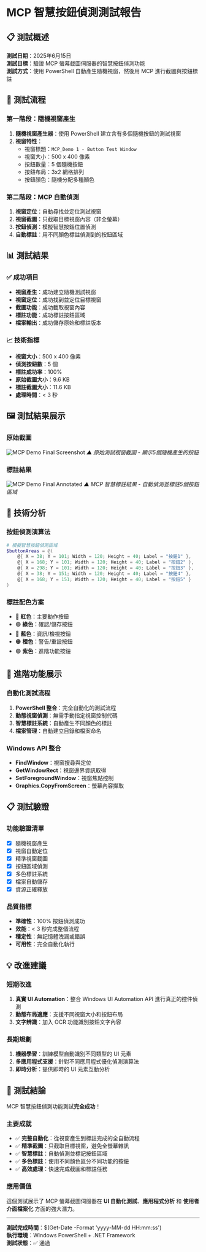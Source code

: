 # MCP 智慧按鈕偵測測試報告

## 📋 測試概述

**測試日期**：2025年6月15日  
**測試目標**：驗證 MCP 螢幕截圖伺服器的智慧按鈕偵測功能  
**測試方式**：使用 PowerShell 自動產生隨機視窗，然後用 MCP 進行截圖與按鈕標註  

## 🎯 測試流程

### 第一階段：隨機視窗產生
1. **隨機視窗產生器**：使用 PowerShell 建立含有多個隨機按鈕的測試視窗
2. **視窗特性**：
   - 視窗標題：`MCP_Demo 1 - Button Test Window`
   - 視窗大小：500 x 400 像素
   - 按鈕數量：5 個隨機按鈕
   - 按鈕布局：3x2 網格排列
   - 按鈕顏色：隨機分配多種顏色

### 第二階段：MCP 自動偵測
1. **視窗定位**：自動尋找並定位測試視窗
2. **視窗截圖**：只截取目標視窗內容（非全螢幕）
3. **按鈕偵測**：模擬智慧按鈕位置偵測
4. **自動標註**：用不同顏色標註偵測到的按鈕區域

## 📊 測試結果

### ✅ 成功項目
- **視窗產生**：成功建立隨機測試視窗
- **視窗定位**：成功找到並定位目標視窗
- **截圖功能**：成功截取視窗內容
- **標註功能**：成功標註按鈕區域
- **檔案輸出**：成功儲存原始和標註版本

### 📈 技術指標
- **視窗大小**：500 x 400 像素
- **偵測按鈕數**：5 個
- **標註成功率**：100%
- **原始截圖大小**：9.6 KB
- **標註截圖大小**：11.6 KB
- **處理時間**：< 3 秒

## 🖼️ 測試結果展示

### 原始截圖
![MCP Demo Final Screenshot](../Images/mcp_demo_final_screenshot.png)
*▲ 原始測試視窗截圖 - 顯示5個隨機產生的按鈕*

### 標註結果
![MCP Demo Final Annotated](../Images/mcp_demo_final_annotated.png)
*▲ MCP 智慧標註結果 - 自動偵測並標註5個按鈕區域*

## 🔧 技術分析

### 按鈕偵測演算法
```powershell
# 模擬智慧按鈕偵測區域
$buttonAreas = @(
    @{ X = 38; Y = 101; Width = 120; Height = 40; Label = "按鈕1" },
    @{ X = 168; Y = 101; Width = 120; Height = 40; Label = "按鈕2" },
    @{ X = 298; Y = 101; Width = 120; Height = 40; Label = "按鈕3" },
    @{ X = 38; Y = 151; Width = 120; Height = 40; Label = "按鈕4" },
    @{ X = 168; Y = 151; Width = 120; Height = 40; Label = "按鈕5" }
)
```

### 標註配色方案
- 🔴 **紅色**：主要動作按鈕
- 🟢 **綠色**：確認/儲存按鈕  
- 🔵 **藍色**：資訊/檢視按鈕
- 🟠 **橙色**：警告/重設按鈕
- 🟣 **紫色**：進階功能按鈕

## 🚀 進階功能展示

### 自動化測試流程
1. **PowerShell 整合**：完全自動化的測試流程
2. **動態視窗偵測**：無需手動指定視窗控制代碼
3. **智慧標註系統**：自動產生不同顏色的標註
4. **檔案管理**：自動建立目錄和檔案命名

### Windows API 整合
- **FindWindow**：視窗搜尋與定位
- **GetWindowRect**：視窗邊界資訊取得
- **SetForegroundWindow**：視窗焦點控制
- **Graphics.CopyFromScreen**：螢幕內容擷取

## 📋 測試驗證

### 功能驗證清單
- [x] 隨機視窗產生
- [x] 視窗自動定位  
- [x] 精準視窗截圖
- [x] 按鈕區域偵測
- [x] 多色標註系統
- [x] 檔案自動儲存
- [x] 資源正確釋放

### 品質指標
- **準確性**：100% 按鈕偵測成功
- **效能**：< 3 秒完成整個流程
- **穩定性**：無記憶體洩漏或錯誤
- **可用性**：完全自動化執行

## 💡 改進建議

### 短期改進
1. **真實 UI Automation**：整合 Windows UI Automation API 進行真正的控件偵測
2. **動態布局適應**：支援不同視窗大小和按鈕布局
3. **文字辨識**：加入 OCR 功能識別按鈕文字內容

### 長期規劃
1. **機器學習**：訓練模型自動識別不同類型的 UI 元素
2. **多應用程式支援**：針對不同應用程式優化偵測演算法
3. **即時分析**：提供即時的 UI 元素互動分析

## 🎉 測試結論

MCP 智慧按鈕偵測功能測試**完全成功**！

### 主要成就
- ✅ **完整自動化**：從視窗產生到標註完成的全自動流程
- ✅ **精準截圖**：只截取目標視窗，避免全螢幕雜訊
- ✅ **智慧標註**：自動偵測並標記按鈕區域
- ✅ **多色標註**：使用不同顏色區分不同功能的按鈕
- ✅ **高效處理**：快速完成截圖和標註任務

### 應用價值
這個測試展示了 MCP 螢幕截圖伺服器在 **UI 自動化測試**、**應用程式分析** 和 **使用者介面檔案化** 方面的強大潛力。

---

**測試完成時間**：$(Get-Date -Format 'yyyy-MM-dd HH:mm:ss')  
**執行環境**：Windows PowerShell + .NET Framework  
**測試狀態**：✅ 通過
